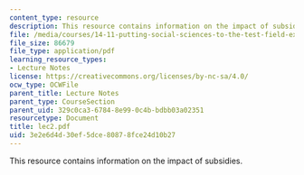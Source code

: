 ```yaml
---
content_type: resource
description: This resource contains information on the impact of subsidies.
file: /media/courses/14-11-putting-social-sciences-to-the-test-field-experiments-in-economics-spring-2006/3e2e6d4d30ef5dce80878fce24d10b27_lec2.pdf
file_size: 86679
file_type: application/pdf
learning_resource_types:
- Lecture Notes
license: https://creativecommons.org/licenses/by-nc-sa/4.0/
ocw_type: OCWFile
parent_title: Lecture Notes
parent_type: CourseSection
parent_uid: 329c0ca3-6784-8e99-0c4b-bdbb03a02351
resourcetype: Document
title: lec2.pdf
uid: 3e2e6d4d-30ef-5dce-8087-8fce24d10b27
---
```

This resource contains information on the impact of subsidies.